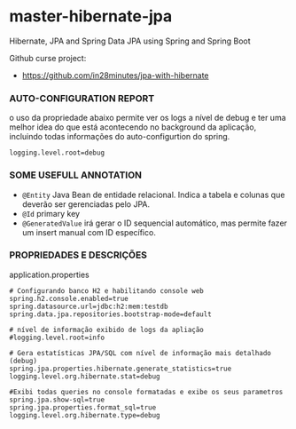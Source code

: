 # master-hibernate-jpa
Hibernate, JPA and Spring Data JPA using Spring and Spring Boot


Github curse project:
- https://github.com/in28minutes/jpa-with-hibernate

### AUTO-CONFIGURATION REPORT
o uso da propriedade abaixo permite ver os logs a nível de debug e ter uma melhor idea do que está acontecendo no background da aplicação, incluindo todas informações do auto-configurtion do spring. 
```shell
logging.level.root=debug
```

### SOME USEFULL ANNOTATION
- `@Entity` Java Bean de entidade relacional. Indica a tabela e colunas que deverão ser gerenciadas pelo JPA.
- `@Id` primary key
- `@GeneratedValue` irá gerar o ID sequencial automático, mas permite fazer um insert manual com ID específico.


### PROPRIEDADES E DESCRIÇÕES
application.properties
```shell
# Configurando banco H2 e habilitando console web
spring.h2.console.enabled=true
spring.datasource.url=jdbc:h2:mem:testdb
spring.data.jpa.repositories.bootstrap-mode=default

# nível de informação exibido de logs da apliação
#logging.level.root=info

# Gera estatísticas JPA/SQL com nível de informação mais detalhado (debug)
spring.jpa.properties.hibernate.generate_statistics=true
logging.level.org.hibernate.stat=debug

#Exibi todas queries no console formatadas e exibe os seus parametros
spring.jpa.show-sql=true
spring.jpa.properties.format_sql=true
logging.level.org.hibernate.type=debug
```